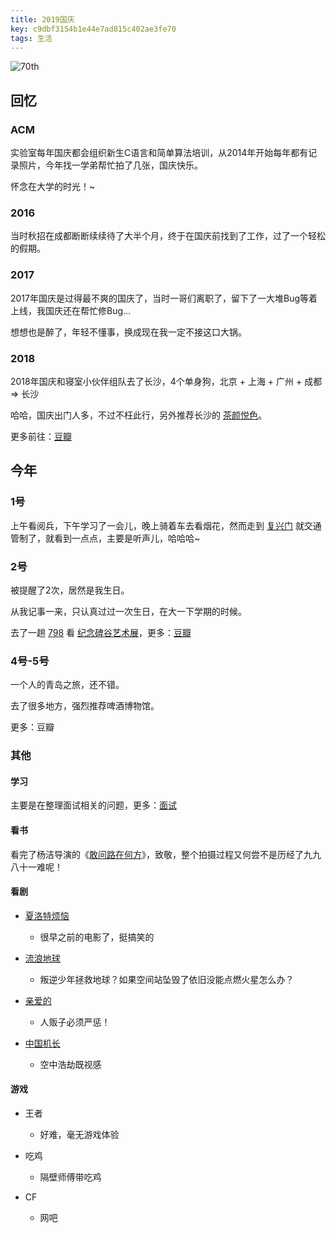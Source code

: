 ```yaml
---
title: 2019国庆
key: c9dbf3154b1e44e7ad815c402ae3fe70
tags: 生活
---
```


![70th](http://118.24.108.205:8086/pic/blog/70_national_day.jpg)

<!--more-->

## 回忆

### ACM

实验室每年国庆都会组织新生C语言和简单算法培训，从2014年开始每年都有记录照片，今年找一学弟帮忙拍了几张，国庆快乐。

怀念在大学的时光！~

### 2016

当时秋招在成都断断续续待了大半个月，终于在国庆前找到了工作，过了一个轻松的假期。

### 2017

2017年国庆是过得最不爽的国庆了，当时一哥们离职了，留下了一大堆Bug等着上线，我国庆还在帮忙修Bug...

想想也是醉了，年轻不懂事，换成现在我一定不接这口大锅。

### 2018

2018年国庆和寝室小伙伴组队去了长沙，4个单身狗，北京 + 上海 + 广州 + 成都 => 长沙

哈哈，国庆出门人多，不过不枉此行，另外推荐长沙的 [茶颜悦色](https://www.zhihu.com/question/303878537/answer/762363565)。

更多前往：[豆瓣](https://www.douban.com/doubanapp/dispatch?uri=/status/2641470644/&dt_dapp=1)

## 今年

### 1号

上午看阅兵，下午学习了一会儿，晚上骑着车去看烟花，然而走到 [复兴门](https://j.map.baidu.com/b3/heM) 就交通管制了，就看到一点点，主要是听声儿，哈哈哈~

### 2号

被提醒了2次，居然是我生日。

从我记事一来，只认真过过一次生日，在大一下学期的时候。

去了一趟 [798](https://j.map.baidu.com/45/6) 看 [纪念碑谷艺术展](https://www.douban.com/event/32602523/)，更多：[豆瓣](https://www.douban.com/people/172645101/status/2650345678/)

### 4号-5号

一个人的青岛之旅，还不错。

去了很多地方，强烈推荐啤酒博物馆。

更多：豆瓣

### 其他

#### 学习

主要是在整理面试相关的问题，更多：[面试](https://hate13.com/2019/10/03/%E9%9D%A2%E8%AF%95.html)

#### 看书

看完了杨洁导演的《[敢问路在何方](https://book.douban.com/subject/20424572/)》，致敬，整个拍摄过程又何尝不是历经了九九八十一难呢！

#### 看剧

- [夏洛特烦恼](https://movie.douban.com/subject/25964071/)
  - 很早之前的电影了，挺搞笑的

- [流浪地球](https://movie.douban.com/subject/26266893/)
  - 叛逆少年拯救地球？如果空间站坠毁了依旧没能点燃火星怎么办？

- [亲爱的](https://movie.douban.com/subject/25798222/)
  - 人贩子必须严惩！

- [中国机长](https://movie.douban.com/subject/30295905/)
  - 空中浩劫既视感

#### 游戏

- 王者
  - 好难，毫无游戏体验

- 吃鸡
  - 隔壁师傅带吃鸡

- CF
  - 网吧
